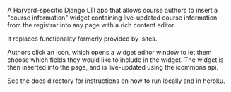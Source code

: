 
A Harvard-specific Django LTI app that allows course authors to insert a 
"course information" widget containing live-updated course information from the registrar into 
any page with a rich content editor.

It replaces functionality formerly provided by isites.

Authors click an icon, which opens a widget editor window to let them choose
which fields they would like to include in the widget. The widget is then 
inserted into the page, and is live-updated using the icommons api.

See the docs directory for instructions on how to run locally and in heroku.
